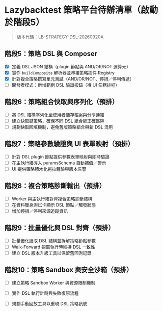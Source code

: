 # Lazybacktest 策略平台待辦清單（啟動於階段5）

> 版本代碼：LB-STRATEGY-DSL-20260920A

## 階段5：策略 DSL 與 Composer
- [x] 定義 DSL JSON 結構（plugin 節點與 AND/OR/NOT 運算元）
- [x] 實作 `buildComposite` 解析器並串接策略插件 Registry
- [x] 針對複合策略撰寫單元測試（AND/OR/NOT、停損／停利傳遞）
- [ ] 開發者模式：新增範例 DSL 驗證按鈕（待 UI 任務排程）

## 階段6：策略組合快取與序列化（預排）
- [ ] 將 DSL 結構序列化至使用者儲存檔案與分享連結
- [ ] 建立快取鍵策略，確保不同 DSL 組合能正確區隔
- [ ] 規劃快取回填機制，避免舊版策略組合與新 DSL 混用

## 階段7：策略參數驗證與 UI 表單映射（預排）
- [ ] 針對 DSL plugin 節點提供參數表單映射與即時驗證
- [ ] 在主執行緒導入 paramsSchema 自動補值／警示
- [ ] UI 提供策略積木化拖拉體驗與版本告警

## 階段8：複合策略診斷輸出（預排）
- [ ] Worker 與主執行緒對齊複合策略診斷結構
- [ ] 在資料暖身測試卡顯示 DSL 節點／觸發狀態
- [ ] 增加停損／停利來源追蹤資訊

## 階段9：批量優化與 DSL 對齊（預排）
- [ ] 批量優化讀取 DSL 結構並拆解策略節點參數
- [ ] Walk-Forward 視窗執行時維持 DSL 一致性
- [ ] 建立 DSL 版本升級工具以保留舊回測記錄

## 階段10：策略 Sandbox 與安全沙箱（預排）
- [ ] 建立策略 Sandbox Worker 與資源限制機制
- [ ] 實作 DSL 執行計時與失敗復原流程
- [ ] 規劃手動回放工具以重現 DSL 策略訊號

